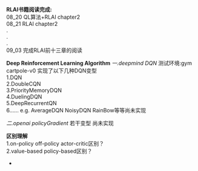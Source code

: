 **RLAI书籍阅读完成:**  
08_20  QL算法+RLAI chapter2  
08_21  RLAI chapter2   
.   
.   
.   
09_03 完成RLAI前十三章的阅读   


**Deep Reinforcement Learning Algorithm**
*一.deepmind DQN*
测试环境:gym cartpole-v0  实现了以下几种DQN变型     
1.DQN     
2.DoubleCQN  
3.PriorityMemoryDQN  
4.DuelingDQN  
5.DeepRecurrentQN  
6...... e.g. AverageDQN  NoisyDQN RainBow等等尚未实现  

*二.openai policyGradient*
若干变型  尚未实现  



**区别理解**   
1.on-policy off-policy actor-critic区别？  
2.value-based policy-based区别？ 

*
